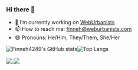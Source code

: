 
### Hi there 👋

- 🔭 I’m currently working on [WebUrbanists](https://github.com/weburbanists.com/website)
- 📫 How to reach me: finneh@weburbanists.com
- 😄 Pronouns: He/Him, They/Them, She/Her

![Finneh4249's GitHub stats](https://github-readme-stats.vercel.app/api?username=finneh4249&show_icons=true)![Top Langs](https://github-readme-stats.vercel.app/api/top-langs/?username=finneh4249&layout=compact)



</a>
<a href="https://github.com/Enroute-Transport/Aometry">
  <img align="center" src="https://github-readme-stats.vercel.app/api/pin/?username=Enroute-Transport&repo=Aometry" />
</a>
<a href="https://github.com/Enroute-Transport/Aometry-Design-Studios">
  <img align="center" src="https://github-readme-stats.vercel.app/api/pin/?username=Enroute-Transport&repo=Aometry-Design-Studios" />
</a>
